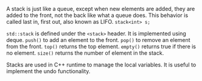 
A stack is just like a queue, except when new elements are added, they are added to the front, not the back like what a queue does. This behavior is called last in, first out, also known as LIFO.
`stack<int> s;`

`std::stack` is defined under the `<stack>` header. It is implemented using deque.
`push()` to add an element to the front.
`pop()` to remove an element from the front.
`top()` returns the top element.
`empty()` returns true if there is no element.
`size()` returns the number of element in the stack.

Stacks are used in C++ runtime to manage the local variables. It is useful to implement the undo functionality.

